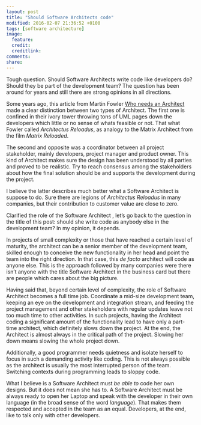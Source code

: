 ```yaml
---
layout: post
title: "Should Software Architects code"
modified: 2016-02-07 21:36:52 +0100
tags: [software architecture]
image:
  feature: 
  credit: 
  creditlink: 
comments: 
share: 
---
```

Tough question. Should Software Architects write code like developers do? Should they be part of the development team? The question has been around for  years and still there are strong opinions in all directions.

Some years ago, this article from Martin Fowler [Who needs an Architect](http://martinfowler.com/ieeeSoftware/whoNeedsArchitect.pdf) made a clear distinction between two types of Architect. The first one is confined in their ivory tower throwing tons of UML pages down the developers which little or no sense of whats feasible or not. That what Fowler called *Architectus Reloadus*, as analogy to the Matrix Architect from the film *Matrix Reloaded*.

The second and opposite was a coordinator between all project stakeholder, mainly developers, project manager and product owner. This kind of Architect makes sure the design has been understood by  all parties and proved to be realistic.  Try to reach consensus among the stakeholders about how the final solution should be and supports the development during the project.

I believe the latter describes much better what a Software Architect is suppose to do. Sure there are legions of  *Architectus Reloadus* in many companies, but their contribution to customer value are close to zero.

Clarified the role of the Software Architect , let’s go back to the question in the title of this post: should she write code as anybody else in the development team? In my opinion, it depends.

In projects of small complexity or those that have reached a certain level of maturity, the architect can be a senior member of the development team, skilled enough to conceive the new functionality in her head and point the team into the right direction. In that case, this *de facto* architect will code as anyone else. This is the approach followed by many companies were there isn’t anyone with the title Software Architect in the business card but there are people which cares about the big picture.   

Having said that, beyond certain level of complexity, the role of Software Architect becomes a full time job. Coordinate a mid-size development team, keeping an eye on the development and integration stream, and feeding the project management and other stakeholders with regular updates leave not too much time to other activities. In such projects, having the Architect coding a significant amount of the functionality lead to have only a part-time architect, which definitely slows down the project. At the end, the Architect is almost always in the critical path of the project. Slowing her down means slowing the whole project down.

Additionally, a good programmer needs quietness and isolate herself to focus in such a demanding activity like coding. This is not always possible as the architect is usually the most interrupted person of the team.  Switching contexts during programming leads to sloppy code. 

What I believe is a Software Architect must *be able to* code her own designs. But it does not mean she has to. A Software Architect must be always ready to open her Laptop and speak with the developer in their own language (in the broad sense of the word *language*). That makes them respected and accepted in the team as an equal. Developers, at the end, like to talk only with other developers.  

  
